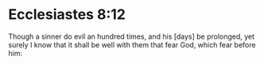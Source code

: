 # Ecclesiastes 8:12

Though a sinner do evil an hundred times, and his [days] be prolonged, yet surely I know that it shall be well with them that fear God, which fear before him: